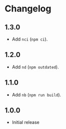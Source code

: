 # Changelog

## 1.3.0

- Add `nci` (`npm ci`).

## 1.2.0

- Add `nd` (`npm outdated`).

## 1.1.0

- Add `nb` (`npm run build`).

## 1.0.0

- Initial release
